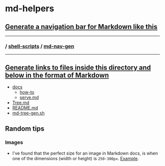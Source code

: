 # md-helpers

## [Generate a navigation bar for Markdown like this](https://github.com/janis-rullis/shell-scripts/tree/master/md-nav-gen)

-----------------------------------------------------------------------------------

### / [shell-scripts](../) / [md-nav-gen](.)

-----------------------------------------------------------------------------------

## [Generate links to files inside this directory and below in the format of Markdown](https://github.com/janis-rullis/shell-scripts/tree/master/md-tree-gen)

 * [docs](./docs)
   * [how-to](./docs/how-to)
   * [serve.md](./docs/how-to/serve.md)
 * [Tree.md](./Tree.md)
 * [README.md](./README.md)
 * [md-tree-gen.sh](./md-tree-gen.sh)


## Random tips

### Images

* I've found that the perfect size for an image in Markdown docs, is when one of
 the dimensions (width or height) is `250-300px`. [Example](https://github.com/janis-rullis/construction/blob/master/Door-locks.md).